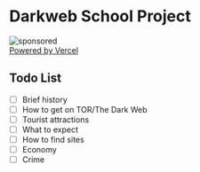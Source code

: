 # Darkweb School Project

![sponsored](https://pride-badges.pony.workers.dev/static/v1?label=sponsored%20by%20the%20gay%20agenda&stripeWidth=6&stripeColors=E40303,FF8C00,FFED00,008026,24408E,732982)  
[Powered by Vercel](https://darkweb-project.vercel.app/)

## Todo List
- [ ] Brief history
- [ ] How to get on TOR/The Dark Web
- [ ] Tourist attractions
- [ ] What to expect
- [ ] How to find sites
- [ ] Economy
- [ ] Crime
